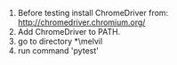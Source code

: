 1. Before testing install ChromeDriver from:
    http://chromedriver.chromium.org/
2. Add ChromeDriver to PATH.
3. go to directory *\melvil
4. run command 'pytest'